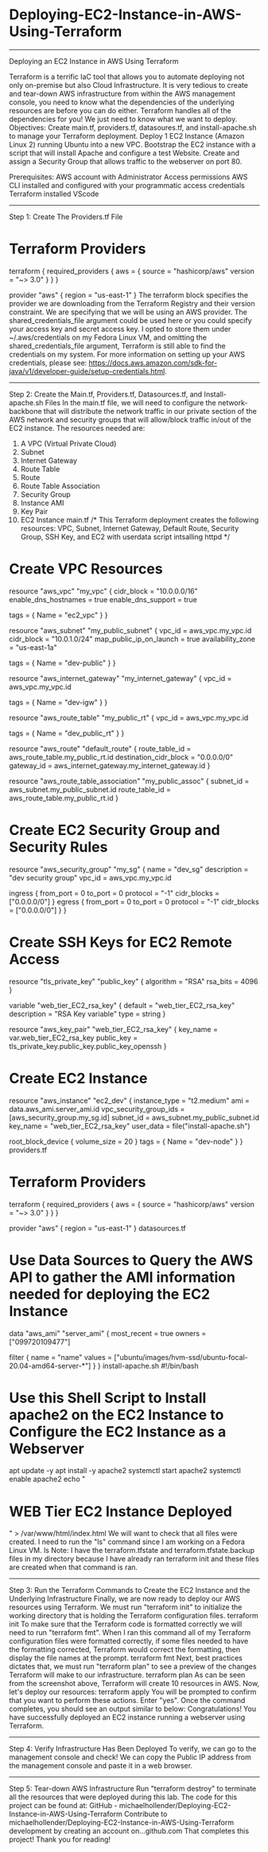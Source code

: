 # Deploying-EC2-Instance-in-AWS-Using-Terraform
---

Deploying an EC2 Instance in AWS Using Terraform

Terraform is a terrific IaC tool that allows you to automate deploying not only on-premise but also Cloud Infrastructure.
It is very tedious to create and tear-down AWS infrastructure from within the AWS management console, you need to know what the dependencies of the underlying resources are before you can do either. Terraform handles all of the dependencies for you! We just need to know what we want to deploy.
Objectives:
Create main.tf, providers.tf, datasoures.tf, and install-apache.sh to manage your Terraform deployment.
Deploy 1 EC2 Instance (Amazon Linux 2) running Ubuntu into a new VPC.
Bootstrap the EC2 instance with a script that will install Apache and configure a test Website.
Create and assign a Security Group that allows traffic to the webserver on port 80.

Prerequisites:
AWS account with Administrator Access permissions
AWS CLI installed and configured with your programmatic access credentials
Terraform installed
VScode

---

Step 1: Create The Providers.tf File
# Terraform Providers

terraform {
  required_providers {
    aws = {
      source  = "hashicorp/aws"
      version = "~> 3.0"
    }
  }
}

provider "aws" {
  region = "us-east-1"
}
The terraform block specifies the provider we are downloading from the Terraform Registry and their version constraint.
We are specifying that we will be using an AWS provider. The shared_credentials_file argument could be used here or you could specify your access key and secret access key. I opted to store them under ~/.aws/credentials on my Fedora Linux VM, and omitting the shared_credentials_file argument, Terraform is still able to find the credentials on my system. For more information on setting up your AWS credentials, please see: https://docs.aws.amazon.com/sdk-for-java/v1/developer-guide/setup-credentials.html.

---

Step 2: Create the Main.tf, Providers.tf, Datasources.tf, and Install-apache.sh Files
In the main.tf file, we will need to configure the network-backbone that will distribute the network traffic in our private section of the AWS network and security groups that will allow/block traffic in/out of the EC2 instance. The resources needed are:
1. A VPC (Virtual Private Cloud)
2. Subnet
3. Internet Gateway
4. Route Table
5. Route
6. Route Table Association
7. Security Group
8. Instance AMI
9. Key Pair
10. EC2 Instance
main.tf
/* This Terraform deployment creates the following resources:
VPC, Subnet, Internet Gateway, Default Route, Security Group, SSH Key, and EC2 with userdata script intsalling httpd
*/

# Create VPC Resources

resource "aws_vpc" "my_vpc" {
  cidr_block           = "10.0.0.0/16"
  enable_dns_hostnames = true
  enable_dns_support   = true

  tags = {
    Name = "ec2_vpc"
  }
}

resource "aws_subnet" "my_public_subnet" {
  vpc_id                  = aws_vpc.my_vpc.id
  cidr_block              = "10.0.1.0/24"
  map_public_ip_on_launch = true
  availability_zone       = "us-east-1a"

  tags = {
    Name = "dev-public"
  }
}

resource "aws_internet_gateway" "my_internet_gateway" {
  vpc_id = aws_vpc.my_vpc.id

  tags = {
    Name = "dev-igw"
  }
}

resource "aws_route_table" "my_public_rt" {
  vpc_id = aws_vpc.my_vpc.id

  tags = {
    Name = "dev_public_rt"
  }
}

resource "aws_route" "default_route" {
  route_table_id         = aws_route_table.my_public_rt.id
  destination_cidr_block = "0.0.0.0/0"
  gateway_id             = aws_internet_gateway.my_internet_gateway.id
}

resource "aws_route_table_association" "my_public_assoc" {
  subnet_id      = aws_subnet.my_public_subnet.id
  route_table_id = aws_route_table.my_public_rt.id
}

# Create EC2 Security Group and Security Rules

resource "aws_security_group" "my_sg" {
  name        = "dev_sg"
  description = "dev security group"
  vpc_id      = aws_vpc.my_vpc.id

  ingress {
    from_port   = 0
    to_port     = 0
    protocol    = "-1"
    cidr_blocks = ["0.0.0.0/0"]
  }
  egress {
    from_port   = 0
    to_port     = 0
    protocol    = "-1"
    cidr_blocks = ["0.0.0.0/0"]
  }
}

# Create SSH Keys for EC2 Remote Access

resource "tls_private_key" "public_key" {
  algorithm = "RSA"
  rsa_bits  = 4096
}

variable "web_tier_EC2_rsa_key" {
  default     = "web_tier_EC2_rsa_key"
  description = "RSA Key variable"
  type        = string
}

resource "aws_key_pair" "web_tier_EC2_rsa_key" {
  key_name   = var.web_tier_EC2_rsa_key
  public_key = tls_private_key.public_key.public_key_openssh
}

# Create EC2 Instance

resource "aws_instance" "ec2_dev" {
  instance_type          = "t2.medium"
  ami                    = data.aws_ami.server_ami.id
  vpc_security_group_ids = [aws_security_group.my_sg.id]
  subnet_id              = aws_subnet.my_public_subnet.id
  key_name               = "web_tier_EC2_rsa_key"
  user_data              = file("install-apache.sh")

  root_block_device {
    volume_size = 20
  }
  tags = {
    Name = "dev-node"
  }
}
providers.tf
# Terraform Providers

terraform {
  required_providers {
    aws = {
      source  = "hashicorp/aws"
      version = "~> 3.0"
    }
  }
}

provider "aws" {
  region = "us-east-1"
}
datasources.tf
# Use Data Sources to Query the AWS API to gather the AMI information needed for deploying the EC2 Instance

data "aws_ami" "server_ami" {
  most_recent = true
  owners      = ["099720109477"]

  filter {
    name   = "name"
    values = ["ubuntu/images/hvm-ssd/ubuntu-focal-20.04-amd64-server-*"]
  }
}
install-apache.sh
#!/bin/bash

# Use this Shell Script to Install apache2 on the EC2 Instance to Configure the EC2 Instance as a Webserver

apt update -y
apt install -y apache2
systemctl start apache2
systemctl enable apache2
echo "<html><body><h1>WEB Tier EC2 Instance Deployed</h1></body></html>" > /var/www/html/index.html
We will want to check that all files were created. I need to run the "ls" command since I am working on a Fedora Linux VM.
ls
Note: I have the terraform.tfstate and terraform.tfstate.backup files in my directory because I have already ran terraform init and these files are created when that command is ran.

---

Step 3: Run the Terraform Commands to Create the EC2 Instance and the Underlying Infrastructure
Finally, we are now ready to deploy our AWS resources using Terraform. We must run "terraform init" to initialize the working directory that is holding the Terraform configuration files.
terraform init
To make sure that the Terraform code is formatted correctly we will need to run "terraform fmt". When I ran this command all of my Terraform configuration files were formatted correctly, if some files needed to have the formatting corrected, Terraform would correct the formatting, then display the file names at the prompt.
terraform fmt
Next, best practices dictates that, we must run "terraform plan" to see a preview of the changes Terraform will make to our infrastructure.
terraform plan
As can be seen from the screenshot above, Terraform will create 10 resources in AWS.
Now, let's deploy our resources:
terraform apply
You will be prompted to confirm that you want to perform these actions.
Enter "yes".
Once the command completes, you should see an output similar to below:
Congratulations! You have successfully deployed an EC2 instance running a webserver using Terraform.

---

Step 4: Verify Infrastructure Has Been Deployed
To verify, we can go to the management console and check!
We can copy the Public IP address from the management console and paste it in a web browser.

---

Step 5: Tear-down AWS Infrastructure
Run "terraform destroy" to terminate all the resources that were deployed during this lab.
The code for this project can be found at:
GitHub - michaelhollender/Deploying-EC2-Instance-in-AWS-Using-Terraform
Contribute to michaelhollender/Deploying-EC2-Instance-in-AWS-Using-Terraform development by creating an account on…github.com
That completes this project! Thank you for reading!

